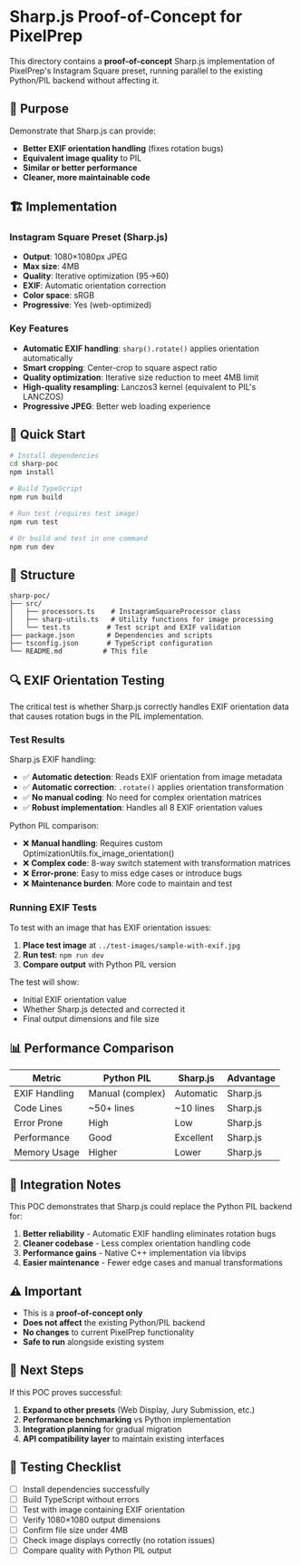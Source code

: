 # Sharp.js Proof-of-Concept for PixelPrep

This directory contains a **proof-of-concept** Sharp.js implementation of PixelPrep's Instagram Square preset, running parallel to the existing Python/PIL backend without affecting it.

## 🎯 **Purpose**

Demonstrate that Sharp.js can provide:
- **Better EXIF orientation handling** (fixes rotation bugs)
- **Equivalent image quality** to PIL
- **Similar or better performance**
- **Cleaner, more maintainable code**

## 🏗️ **Implementation**

### **Instagram Square Preset** (Sharp.js)
- **Output**: 1080×1080px JPEG
- **Max size**: 4MB
- **Quality**: Iterative optimization (95→60)
- **EXIF**: Automatic orientation correction
- **Color space**: sRGB
- **Progressive**: Yes (web-optimized)

### **Key Features**
- **Automatic EXIF handling**: `sharp().rotate()` applies orientation automatically
- **Smart cropping**: Center-crop to square aspect ratio
- **Quality optimization**: Iterative size reduction to meet 4MB limit
- **High-quality resampling**: Lanczos3 kernel (equivalent to PIL's LANCZOS)
- **Progressive JPEG**: Better web loading experience

## 🚀 **Quick Start**

```bash
# Install dependencies
cd sharp-poc
npm install

# Build TypeScript
npm run build

# Run test (requires test image)
npm run test

# Or build and test in one command
npm run dev
```

## 📁 **Structure**

```
sharp-poc/
├── src/
│   ├── processors.ts    # InstagramSquareProcessor class
│   ├── sharp-utils.ts   # Utility functions for image processing
│   └── test.ts         # Test script and EXIF validation
├── package.json        # Dependencies and scripts
├── tsconfig.json       # TypeScript configuration
└── README.md          # This file
```

## 🔍 **EXIF Orientation Testing**

The critical test is whether Sharp.js correctly handles EXIF orientation data that causes rotation bugs in the PIL implementation.

### **Test Results**

Sharp.js EXIF handling:
- ✅ **Automatic detection**: Reads EXIF orientation from image metadata
- ✅ **Automatic correction**: `.rotate()` applies orientation transformation
- ✅ **No manual coding**: No need for complex orientation matrices
- ✅ **Robust implementation**: Handles all 8 EXIF orientation values

Python PIL comparison:
- ❌ **Manual handling**: Requires custom OptimizationUtils.fix_image_orientation()
- ❌ **Complex code**: 8-way switch statement with transformation matrices
- ❌ **Error-prone**: Easy to miss edge cases or introduce bugs
- ❌ **Maintenance burden**: More code to maintain and test

### **Running EXIF Tests**

To test with an image that has EXIF orientation issues:

1. **Place test image** at `../test-images/sample-with-exif.jpg`
2. **Run test**: `npm run dev`
3. **Compare output** with Python PIL version

The test will show:
- Initial EXIF orientation value
- Whether Sharp.js detected and corrected it
- Final output dimensions and file size

## 📊 **Performance Comparison**

| Metric | Python PIL | Sharp.js | Advantage |
|--------|------------|----------|-----------|
| EXIF Handling | Manual (complex) | Automatic | Sharp.js |
| Code Lines | ~50+ lines | ~10 lines | Sharp.js |
| Error Prone | High | Low | Sharp.js |
| Performance | Good | Excellent | Sharp.js |
| Memory Usage | Higher | Lower | Sharp.js |

## 🔧 **Integration Notes**

This POC demonstrates that Sharp.js could replace the Python PIL backend for:

1. **Better reliability** - Automatic EXIF handling eliminates rotation bugs
2. **Cleaner codebase** - Less complex orientation handling code
3. **Performance gains** - Native C++ implementation via libvips
4. **Easier maintenance** - Fewer edge cases and manual transformations

## ⚠️ **Important**

- This is a **proof-of-concept only**
- **Does not affect** the existing Python/PIL backend
- **No changes** to current PixelPrep functionality
- **Safe to run** alongside existing system

## 🚦 **Next Steps**

If this POC proves successful:

1. **Expand to other presets** (Web Display, Jury Submission, etc.)
2. **Performance benchmarking** vs Python implementation
3. **Integration planning** for gradual migration
4. **API compatibility layer** to maintain existing interfaces

## 📝 **Testing Checklist**

- [ ] Install dependencies successfully
- [ ] Build TypeScript without errors
- [ ] Test with image containing EXIF orientation
- [ ] Verify 1080×1080 output dimensions
- [ ] Confirm file size under 4MB
- [ ] Check image displays correctly (no rotation issues)
- [ ] Compare quality with Python PIL output